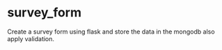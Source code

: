 # survey_form

Create a survey form using flask and store the data in the mongodb also apply validation.
